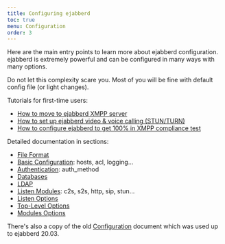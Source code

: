 ```yaml
---
title: Configuring ejabberd
toc: true
menu: Configuration
order: 3
---
```


Here are the main entry points to learn more about ejabberd
configuration. ejabberd is extremely powerful and can be configured in
many ways with many options.

Do not let this complexity scare you. Most of you will be fine with
default config file (or light changes).

Tutorials for first-time users:

- [How to move to ejabberd XMPP server](https://www.process-one.net/blog/how-to-move-the-office-to-real-time-im-on-ejabberd/)
- [How to set up ejabberd video & voice calling (STUN/TURN)](https://www.process-one.net/blog/how-to-set-up-ejabberd-video-voice-calling/)
- [How to configure ejabberd to get 100% in XMPP compliance test](https://www.process-one.net/blog/how-to-configure-ejabberd-to-get-100-in-xmpp-compliance-test/)

Detailed documentation in sections:

- [File Format](/admin/configuration/file-format/)
- [Basic Configuration](/admin/configuration/basic/): hosts, acl, logging...
- [Authentication](/admin/configuration/authentication/): auth_method
- [Databases](/admin/configuration/database/)
- [LDAP](/admin/configuration/ldap/)
- [Listen Modules](/admin/configuration/listen/): c2s, s2s, http, sip, stun...
- [Listen Options](/admin/configuration/listen-options/)
- [Top-Level Options](/admin/configuration/toplevel/)
- [Modules Options](/admin/configuration/modules/)

There's also a copy of the old [Configuration](/admin/configuration/old/) document which was used up to ejabberd 20.03.
